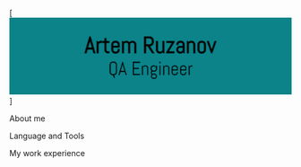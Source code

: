 [![Header](https://github.com/ruzanv/ruzanv/blob/master/assets/logotypeGIT.png)]

About me

Language and Tools

My work experience
